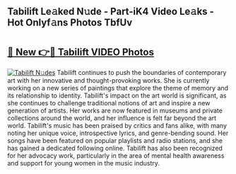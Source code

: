 ## Tabilift Le𝚊ked N𝚞de - Part-iK4 Video Le𝚊ks - Hot Onlyf𝚊ns Photos TbfUv

# <h2><a href="http://ab12244.deff.icu/?id=Tabilift">🔗 New 👉🔴 Tabilift VIDEO Photos</a></h2>

[![Tabilift N𝚞des](https://i.imgur.com/rIISA9y.gif)](http://ab12244.deff.icu/?id=Tabilift)
Tabilift continues to push the boundaries of contemporary art with her innovative and thought-provoking works. She is currently working on a new series of paintings that explore the theme of memory and its relationship to identity. Tabilift's impact on the art world is significant, as she continues to challenge traditional notions of art and inspire a new generation of artists. Her works are now featured in museums and private collections around the world, and her influence is felt far beyond the art world. Tabilift's music has been praised by critics and fans alike, with many noting her unique voice, introspective lyrics, and genre-bending sound. Her songs have been featured on popular playlists and radio stations, and she has gained a dedicated following online. Tabilift has also been recognized for her advocacy work, particularly in the area of mental health awareness and support for young women in the music industry.
